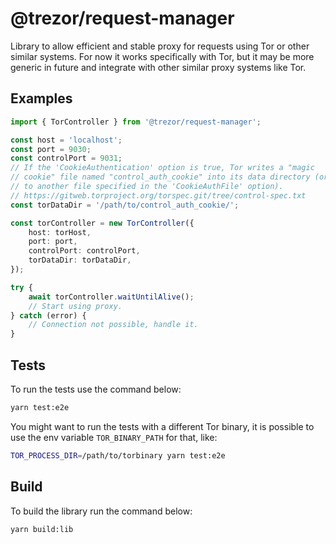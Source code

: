 # @trezor/request-manager

Library to allow efficient and stable proxy for requests using Tor or other similar systems.
For now it works specifically with Tor, but it may be more generic in future and integrate with other similar proxy systems like Tor.

## Examples

```typescript
import { TorController } from '@trezor/request-manager';

const host = 'localhost';
const port = 9030;
const controlPort = 9031;
// If the 'CookieAuthentication' option is true, Tor writes a "magic
// cookie" file named "control_auth_cookie" into its data directory (or
// to another file specified in the 'CookieAuthFile' option).
// https://gitweb.torproject.org/torspec.git/tree/control-spec.txt
const torDataDir = '/path/to/control_auth_cookie/';

const torController = new TorController({
    host: torHost,
    port: port,
    controlPort: controlPort,
    torDataDir: torDataDir,
});

try {
    await torController.waitUntilAlive();
    // Start using proxy.
} catch (error) {
    // Connection not possible, handle it.
}
```

## Tests

To run the tests use the command below:

```bash
yarn test:e2e
```

You might want to run the tests with a different Tor binary, it is possible to use the env variable `TOR_BINARY_PATH` for that, like:

```bash
TOR_PROCESS_DIR=/path/to/torbinary yarn test:e2e
```

## Build

To build the library run the command below:

```bash
yarn build:lib
```

